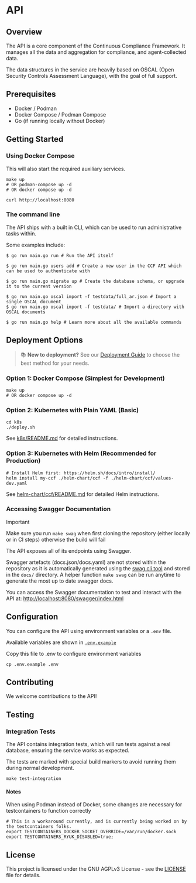 # API

## Overview

The API is a core component of the Continuous Compliance Framework. It manages all the data and
aggregation for compliance, and agent-collected data.

The data structures in the service are heavily based on OSCAL (Open Security Controls Assessment Language), with the
goal of full support.

## Prerequisites
- Docker / Podman
- Docker Compose / Podman Compose
- Go (if running locally without Docker)

## Getting Started

### Using Docker Compose

This will also start the required auxiliary services.

```shell
make up
# OR podman-compose up -d
# OR docker compose up -d

curl http://localhost:8080
```

### The command line

The API ships with a built in CLI, which can be used to run administrative tasks within.

Some examples include:
```shell
$ go run main.go run # Run the API itself

$ go run main.go users add # Create a new user in the CCF API which can be used to authenticate with

$ go run main.go migrate up # Create the database schema, or upgrade it to the current version

$ go run main.go oscal import -f testdata/full_ar.json # Import a single OSCAL document
$ go run main.go oscal import -f testdata/ # Import a directory with OSCAL documents

$ go run main.go help # Learn more about all the available commands
```

## Deployment Options

> 📚 **New to deployment?** See our [Deployment Guide](DEPLOYMENT.md) to choose the best method for your needs.

### Option 1: Docker Compose (Simplest for Development)
```shell
make up
# OR docker compose up -d
```

### Option 2: Kubernetes with Plain YAML (Basic)
```shell
cd k8s
./deploy.sh
```
See [k8s/README.md](k8s/README.md) for detailed instructions.

### Option 3: Kubernetes with Helm (Recommended for Production)
```shell
# Install Helm first: https://helm.sh/docs/intro/install/
helm install my-ccf ./helm-chart/ccf -f ./helm-chart/ccf/values-dev.yaml
```
See [helm-chart/ccf/README.md](helm-chart/ccf/README.md) for detailed Helm instructions.

### Accessing Swagger Documentation

> [!IMPORTANT]
> Make sure you run `make swag` when first cloning the repository (either locally or in CI steps) otherwise the build will fail

The API exposes all of its endpoints using Swagger.

Swagger artefacts (docs.json/docs.yaml) are not stored within the repository as it is automatically generated using the [swag cli tool](https://github.com/swaggo/swag) and stored in the `docs/` directory. A helper function `make swag` can be run anytime to generate the most up to date swagger docs.

You can access the Swagger documentation to test and interact with the API at: [http://localhost:8080/swagger/index.html](http://localhost:8080/swagger/index.html)

## Configuration

You can configure the API using environment variables or a `.env` file.

Available variables are shown in [`.env.example`](./.env.example)

Copy this file to .env to configure environment variables
```shell
cp .env.example .env
```

## Contributing

We welcome contributions to the API!

## Testing

### Integration Tests

The API contains integration tests, which will run tests against a real database, ensuring the service
works as expected.

The tests are marked with special build markers to avoid running them during normal development.

```shell
make test-integration
```

#### Notes

When using Podman instead of Docker, some changes are necessary for testcontainers to function correctly

```shell
# This is a workaround currently, and is currently being worked on by the testcontainers folks.
export TESTCONTAINERS_DOCKER_SOCKET_OVERRIDE=/var/run/docker.sock
export TESTCONTAINERS_RYUK_DISABLED=true;
```

## License
This project is licensed under the GNU AGPLv3 License - see the [LICENSE](LICENSE) file for details.
